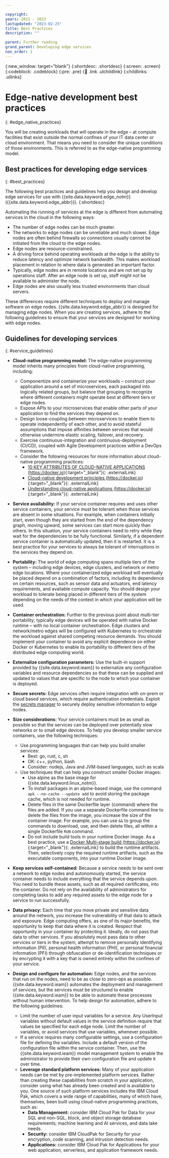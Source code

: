 ```yaml
---

copyright:
years: 2021 - 2023
lastupdated: "2023-02-25"
title: Best Practices
description: ""

parent: Further reading
grand_parent: Developing edge services
nav_order: 1
---
```


{:new_window: target="blank"}
{:shortdesc: .shortdesc}
{:screen: .screen}
{:codeblock: .codeblock}
{:pre: .pre}
{:child: .link .ulchildlink}
{:childlinks: .ullinks}

# Edge-native development best practices
{: #edge_native_practices}

You will be creating workloads that will operate in the edge – at compute facilities that exist outside the normal confines of your IT data center or cloud environment. That means you need to consider the unique conditions of those environments. This is referred to as the edge-native programming model.

## Best practices for developing edge services
{: #best_practices}

The following best practices and guidelines help you design and develop edge services for use with {{site.data.keyword.edge_notm}} ({{site.data.keyword.edge_abbr}}).
{:shortdesc}

Automating the running of services at the edge is different from automating services in the cloud in the following ways:

* The number of edge nodes can be much greater.
* The networks to edge nodes can be unreliable and much slower. Edge nodes are often behind firewalls so connections usually cannot be initiated from the cloud to the edge nodes.
* Edge nodes are resource-constrained.
* A driving force behind operating workloads at the edge is the ability to reduce latency and optimize network bandwidth. This makes workload placement in relation to where data is generated an important factor. 
* Typically, edge nodes are in remote locations and are not set up by operations staff. After an edge node is set up, staff might not be available to administer the node.
* Edge nodes are also usually less trusted environments than cloud servers.

These differences require different techniques to deploy and manage software on edge nodes. {{site.data.keyword.edge_abbr}} is designed for managing edge nodes. When you are creating services, adhere to the following guidelines to ensure that your services are designed for working with edge nodes.

## Guidelines for developing services
{: #service_guidelines}


* **Cloud-native programming model:** The edge-native programming model inherits many principles from cloud-native programming, including:

  * Componentize and containerize your workloads – construct your application around a set of microservices, each packaged into logically related groups, but balance that grouping to recognize where different containers might operate best at different tiers or edge nodes.
  * Expose APIs to your microservices that enable other parts of your application to find the services they depend on.
  * Design loose-coupling between microservices to enable them to operate independently of each other, and to avoid stateful assumptions that impose affinities between services that would otherwise undermine elastic scaling, failover, and recovery.
  * Exercise continuous-integration and continuous-deployment (CI/CD), coupled with Agile Development practices within a DevOps framework.
  * Consider the following resources for more information about cloud-native programming practices:
    * [10 KEY ATTRIBUTES OF CLOUD-NATIVE APPLICATIONS ](https://thenewstack.io/10-key-attributes-of-cloud-native-applications/)(https://docker.io){:target="_blank"}{: .externalLink}
    * [Cloud-native development principles ](https://www.ibm.com/cloud/learn/cloud-native)(https://docker.io){:target="_blank"}{: .externalLink}
    *	[Understanding cloud-native applications ](https://www.redhat.com/en/topics/cloud-native-apps)(https://docker.io){:target="_blank"}{: .externalLink}

* **Service availability:** If your service container requires and uses other service containers, your service must be tolerant when those services are absent in some situations. For example, when containers initially start, even though they are started from the end of the dependency graph, moving upward, some services can start more quickly than others. In this situation, your service containers need to retry while they wait for the dependencies to be fully functional. Similarly, if a dependent service container is automatically updated, then it is restarted. It is a best practice for your services to always be tolerant of interruptions in the services they depend on.
* **Portability:** The world of edge computing spans multiple tiers of the system – including edge devices, edge clusters, and network or metro edge locations. Where your containerized edge workload will eventually be placed depend on a combination of factors, including its dependence on certain resources, such as sensor data and actuators, end latency requirements, and available compute capacity. You should design your workload to tolerate being placed in different tiers of the system depending on the needs of the context in which your application will be used.
* **Container orchestration:** Further to the previous point about multi-tier portability; typically edge devices will be operated with native Docker runtime – with no local container orchestration. Edge clusters and network/metro edges will be configured with Kubernetes to orchestrate the workload against shared competing resource demands. You should implement your container to avoid any explicit dependence on either Docker or Kubernetes to enable its portability to different tiers of the distributed edge computing world. 
* **Externalize configuration parameters:** Use the built-in support provided by {{site.data.keyword.ieam}} to externalize any configuration variables and resource dependencies so that these can be supplied and updated to values that are specific to the node to which your container is deployed.
* **Secure secrets:** Edge services often require integration with on-prem or cloud based services, which require authentication credentials. Exploit the [secrets manager](secrets_details.md) to securely deploy sensitive information to edge nodes.
* **Size considerations:** Your service containers must be as small as possible so that the services can be deployed over potentially slow networks or to small edge devices. To help you develop smaller service containers, use the following techniques:

  * Use programming languages that can help you build smaller services:
    * Best: go, rust, c, sh
    * OK: c++, python, bash
    * Consider: nodejs, Java and JVM-based languages, such as scala
  * Use techniques that can help you construct smaller Docker images:
    * Use alpine as the base image for {{site.data.keyword.linux_notm}}.
    * To install packages in an alpine-based image, use the command `apk --no-cache --update add` to avoid storing the package cache, which is not needed for runtime.
    * Delete files in the same Dockerfile layer (command) where the files are added. If you use a separate Dockerfile command line to delete the files from the image, you increase the size of the container image. For example, you can use `&&` to group the commands to download, use, and then delete files, all within a single Dockerfile `RUN` command.
    * Do not include build tools in your runtime Docker image. As a best practice, use a [Docker Multi-stage build ](https://docs.docker.com/develop/develop-images/multistage-build/)(https://docker.io){:target="_blank"}{: .externalLink} to build the runtime artifacts. Then, selectively copy the required runtime artifacts, such as the executable components, into your runtime Docker image.
* **Keep services self-contained:** Because a service needs to be sent over a network to edge nodes and autonomously started, the service container needs to include everything that the service depends upon. You need to bundle these assets, such as all required certificates, into the container. Do not rely on the availability of administrators for completing tasks to add any required assets to the edge node for a service to run successfully.
* **Data privacy:** Each time that you move private and sensitive data around the network, you increase the vulnerability of that data to attack and exposure. Edge computing offers, as one of its major benefits, the opportunity to keep that data where it is created. Respect that opportunity in your container by protecting it. Ideally, do not pass that data to other services. If you absolutely must pass data to other services or tiers in the system, attempt to remove personally identifying information (PII), personal health information (PHI), or personal financial information (PFI) through obfuscation or de-identification techniques or by encrypting it with a key that is owned entirely within the confines of your service. 
* **Design and configure for automation:** Edge nodes, and the services that run on the nodes, need to be as close to zero-ops as possible. {{site.data.keyword.ieam}} automates the deployment and management of services, but the services must be structured to enable {{site.data.keyword.ieam}} to be able to automate these processes without human intervention. To help design for automation, adhere to the following guidelines:
  * Limit the number of user input variables for a service. Any UserInput variables without default values in the service definition require that values be specified for each edge node. Limit the number of variables, or avoid services that use variables, whenever possible.  
  * If a service requires many configurable settings, use a configuration file for defining the variables. Include a default version of the configuration file within the service container. Then, use the {{site.data.keyword.ieam}} model management system to enable the administrator to provide their own configuration file and update it over time.
  * **Leverage standard platform services:** Many of your application needs can be met by pre-implemented platform services. Rather than creating these capabilities from scratch in your application, consider using what has already been created and is available to you. One source of such platform services includes the IBM Cloud Pak, which covers a wide range of capabilities, many of which have, themselves, been built using cloud-native programming practices, such as:
    * **Data Management:** consider IBM Cloud Pak for Data for your SQL and non-SQL, block, and object storage database requirements; machine learning and AI services, and data lake needs. 
    * **Security:** consider IBM CloudPak for Security for your encryption, code scanning, and intrusion detection needs.
    * **Applications:** consider IBM Cloud Pak for Applications for your web application, serverless, and application framework needs.
